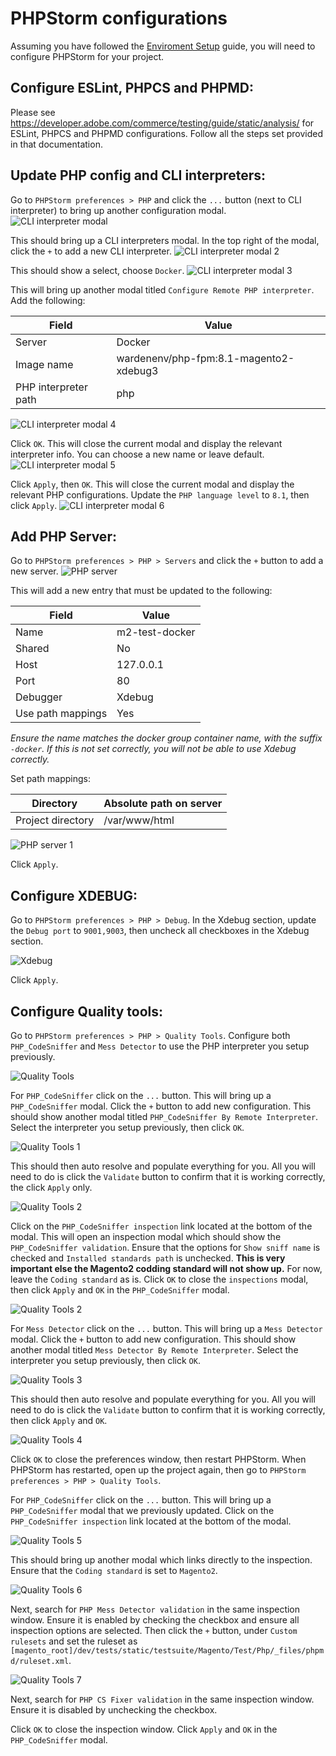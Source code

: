 # PHPStorm configurations

Assuming you have followed the [Enviroment Setup](enviroment-setup.md) guide, you will need to configure PHPStorm for
your project. 


## Configure ESLint, PHPCS and PHPMD:

Please see <https://developer.adobe.com/commerce/testing/guide/static/analysis/> for ESLint, PHPCS and PHPMD
configurations. Follow all the steps set provided in that documentation.


## Update PHP config and CLI interpreters:

Go to `PHPStorm preferences > PHP` and click the `...` button (next to CLI interpreter) to bring up another
configuration modal.
![CLI interpreter modal](images/cli-int-modal.png)

This should bring up a CLI interpreters modal. In the top right of the modal, click the `+` to add a new CLI interpreter.
![CLI interpreter modal 2](images/cli-int-modal-2.png)

This should show a select, choose `Docker`.
![CLI interpreter modal 3](images/cli-int-modal-3.png)

This will bring up another modal titled `Configure Remote PHP interpreter`. Add the following:

| Field                         | Value                                  |
|-------------------------------|----------------------------------------|
| Server                        | Docker                                 |
| Image name                    | wardenenv/php-fpm:8.1-magento2-xdebug3 |
| PHP interpreter path          | php                                    |

![CLI interpreter modal 4](images/cli-int-modal-4.png)

Click `OK`. This will close the current modal and display the relevant interpreter info. You can choose a new name or leave default.
![CLI interpreter modal 5](images/cli-int-modal-5.png)

Click `Apply`, then `OK`. This will close the current modal and display the relevant PHP configurations.
Update the `PHP language level` to `8.1`, then click `Apply`.
![CLI interpreter modal 6](images/cli-int-modal-6.png)


## Add PHP Server:

Go to `PHPStorm preferences > PHP > Servers` and click the `+` button to add a new server.
![PHP server](images/php-server.png)

This will add a new entry that must be updated to the following:

| Field             | Value          |
|-------------------|----------------|
| Name              | m2-test-docker |
| Shared            | No             |
| Host              | 127.0.0.1      |
| Port              | 80             |
| Debugger          | Xdebug         |
| Use path mappings | Yes            |

*Ensure the name matches the docker group container name, with the suffix `-docker`. If this is not set correctly, you 
will not be able to use Xdebug correctly.*

Set path mappings:

| Directory         | Absolute path on server |
|-------------------|-------------------------|
| Project directory | /var/www/html           |

![PHP server 1](images/php-server-1.png)

Click `Apply`.


## Configure XDEBUG:

Go to `PHPStorm preferences > PHP > Debug`. In the Xdebug section, update the `Debug port` to `9001,9003`, then 
uncheck all checkboxes in the Xdebug section.

![Xdebug](images/xdebug.png)

Click `Apply`.


## Configure Quality tools:

Go to `PHPStorm preferences > PHP > Quality Tools`. Configure both `PHP_CodeSniffer` and `Mess Detector` to use the PHP 
interpreter you setup previously.

![Quality Tools](images/quality-tools.png)

For `PHP_CodeSniffer` click on the `...` button. This will bring up a `PHP_CodeSniffer` modal. Click the `+` button to 
add new configuration. This should show another modal titled `PHP_CodeSniffer By Remote Interpreter`. Select the 
interpreter you setup previously, then click `OK`.

![Quality Tools 1](images/quality-tools-1.png)

This should then auto resolve and populate everything for you. All you will need to do is click the `Validate` button 
to confirm that it is working correctly, the click `Apply` only.

![Quality Tools 2](images/quality-tools-2.png)

Click on the `PHP_CodeSniffer inspection` link located at the bottom of the modal. This will open an inspection modal 
which should show the `PHP_CodeSniffer validation`. Ensure that the options for `Show sniff name` is checked and 
`Installed standards path` is unchecked. __This is very important else the Magento2 codding standard will not show up.__
For now, leave the `Coding standard` as is. Click `OK` to close the `inspections` modal, then click `Apply` and `OK` in 
the `PHP_CodeSniffer` modal.

![Quality Tools 2](images/quality-tools-2-1.png)

For `Mess Detector` click on the `...` button. This will bring up a `Mess Detector` modal. Click the `+` button to
add new configuration. This should show another modal titled `Mess Detector By Remote Interpreter`. Select the
interpreter you setup previously, then click `OK`.

![Quality Tools 3](images/quality-tools-3.png)

This should then auto resolve and populate everything for you. All you will need to do is click the `Validate` button
to confirm that it is working correctly, then click `Apply` and `OK`.

![Quality Tools 4](images/quality-tools-4.png)

Click `OK` to close the preferences window, then restart PHPStorm. When PHPStorm has restarted, open up the project 
again, then go to `PHPStorm preferences > PHP > Quality Tools`.

For `PHP_CodeSniffer` click on the `...` button. This will bring up a `PHP_CodeSniffer` modal that we previously 
updated. Click on the `PHP_CodeSniffer inspection` link located at the bottom of the modal. 

![Quality Tools 5](images/quality-tools-5.png)

This should bring up another modal which links directly to the inspection. Ensure that the `Coding standard` is set to
`Magento2`.

![Quality Tools 6](images/quality-tools-6.png)

Next, search for `PHP Mess Detector validation` in the same inspection window. Ensure it is enabled by checking the
checkbox and ensure all inspection options are selected. Then click the `+` button, under `Custom rulesets` and set 
the ruleset as `[magento_root]/dev/tests/static/testsuite/Magento/Test/Php/_files/phpmd/ruleset.xml`.

![Quality Tools 7](images/quality-tools-7.png)

Next, search for `PHP CS Fixer validation` in the same inspection window. Ensure it is disabled by unchecking the
checkbox.

Click `OK` to close the inspection window. Click `Apply` and `OK` in the `PHP_CodeSniffer` modal.